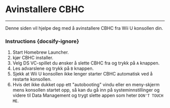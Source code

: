 # Avinstallere CBHC
---
Denne siden vil hjelpe deg med å avinstallere CBHC fra Wii U konsollen din.

### Instructions {docsify-ignore}

1. Start Homebrew Launcher.
1. kjør CBHC installer.
1. Velg DS VC-spillet du ønsker å slette CBHC fra og trykk på `A` knappen.
1. Les advarslene og trykk på `B` knappen.
1. Sjekk at Wii U konsollen ikke lenger starter CBHC automatisk ved å restarte konsollen.
1. Hvis det ikke dukket opp ett "autobooting" vindu eller en meny-skjerm mens konsollen startet opp, så kan du gå inn på systeminnstillinger og videre til Data Management og trygt slette appen som heter `DON'T TOUCH ME`.